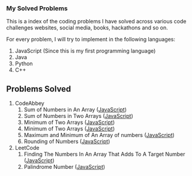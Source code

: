 ### My Solved Problems
This is a index of the coding problems I have solved across various code challenges websites, social media, books, hackathons and so on.

For every problem, I will try to implement in the following languages:
1. JavaScript (Since this is my first programming language)
2. Java
3. Python
4. C++

## Problems Solved
1. CodeAbbey
    1. Sum of Numbers in An Array ([JavaScript](CodeAbbey/JS/SumInLoop.js))
    2. Sum of Numbers in Two Arrays ([JavaScript](CodeAbbey/JS/SumsInLoop.js))
    3. Minimum of Two Arrays ([JavaScript](CodeAbbey/JS/MinOfTwo.js))
    4. Minimum of Two Arrays ([JavaScript](CodeAbbey/JS/MinOfThree.js))
    4. Maximum and Minimum of An Array of numbers ([JavaScript](CodeAbbey/JS/MaxMin.js))
    5. Rounding of Numbers ([JavaScript](CodeAbbey/JS/Rounding.js))
2. LeetCode
    1. Finding The Numbers In An Array That Adds To A Target Number ([JavaScript](LeetCode/JS/TwoSums.js))
    2. Palindrome Number ([JavaScript](LeetCode/JS/Palindrome.js))